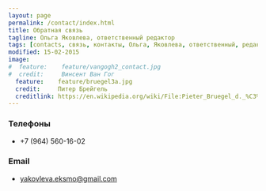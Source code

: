 ```yaml
---
layout: page
permalink: /contact/index.html
title: Обратная связь
tagline: Ольга Яковлева, ответственный редактор
tags: [contacts, связь, контакты, Ольга, Яковлева, ответственный, редактор]
modified: 15-02-2015
image:
#  feature:    feature/vangogh2_contact.jpg
#  credit:     Винсент Ван Гог
  feature:    feature/bruegel3a.jpg
  credit:     Питер Брейгель
  creditlink: https://en.wikipedia.org/wiki/File:Pieter_Bruegel_d._%C3%84._093.jpg
---
```


### Телефоны

* +7 (964) 560-16-02

### Email

* yakovleva.eksmo@gmail.com
